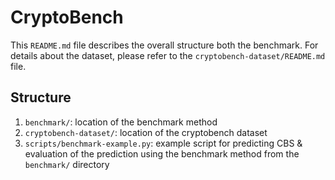 # CryptoBench
This `README.md` file describes the overall structure both the benchmark. For details about the dataset, please refer to the `cryptobench-dataset/README.md` file.

## Structure
1. `benchmark/`: location of the benchmark method
2. `cryptobench-dataset/`: location of the cryptobench dataset
3. `scripts/benchmark-example.py`: example script for predicting CBS & evaluation of the prediction using the benchmark method from the `benchmark/` directory
